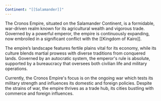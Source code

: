 ```yaml
---
Continent: "[[Salamander]]"
---
```

The Cronos Empire, situated on the Salamander Continent, is a formidable, war-driven realm known for its agricultural wealth and vigorous trade. Governed by a powerful emperor, the empire is continuously expanding, now embroiled in a significant conflict with the [[Kingdom of Kairo]].

The empire’s landscape features fertile plains vital for its economy, while its culture blends martial prowess with diverse traditions from conquered lands. Governed by an autocratic system, the emperor's rule is absolute, supported by a bureaucracy that oversees both civilian life and military operations.

Currently, the Cronos Empire's focus is on the ongoing war which tests its military strength and influences its domestic and foreign policies. Despite the strains of war, the empire thrives as a trade hub, its cities bustling with commerce and foreign influences.